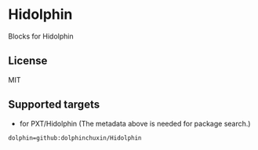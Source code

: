 # Hidolphin

Blocks for Hidolphin
## License

MIT

## Supported targets

* for PXT/Hidolphin
(The metadata above is needed for package search.)

```package
dolphin=github:dolphinchuxin/Hidolphin
```

